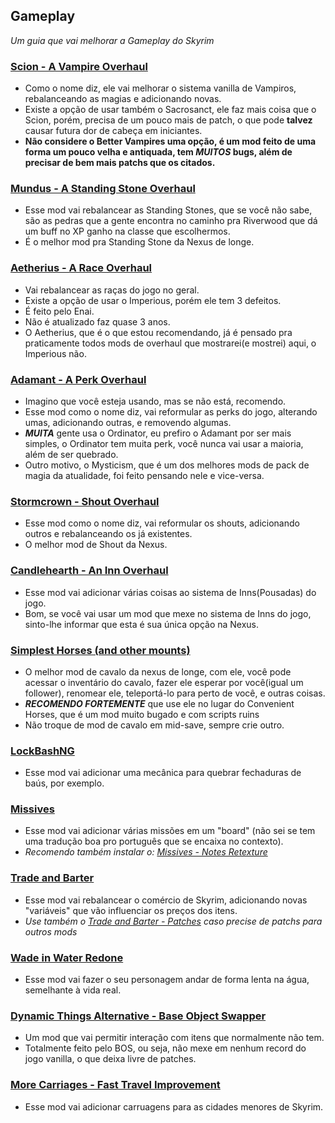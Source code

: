 ## Gameplay 
_Um guia que vai melhorar a Gameplay do Skyrim_

### [Scion - A Vampire Overhaul](https://www.nexusmods.com/skyrimspecialedition/mods/41639)
- Como o nome diz, ele vai melhorar o sistema vanilla de Vampiros, rebalanceando as magias e adicionando novas.
- Existe a opção de usar também o Sacrosanct, ele faz mais coisa que o Scion, porém, precisa de um pouco mais de patch, o que pode **talvez** causar futura dor de cabeça em iniciantes.
- **Não considere o Better Vampires uma opção, é um mod feito de uma forma um pouco velha e antiquada, tem _MUITOS_ bugs, além de precisar de bem mais patchs que os citados.**

### [Mundus - A Standing Stone Overhaul](https://www.nexusmods.com/skyrimspecialedition/mods/33411)
- Esse mod vai rebalancear as Standing Stones, que se você não sabe, são as pedras que a gente encontra no caminho pra Riverwood que dá um buff no XP ganho na classe que escolhermos.
- É o melhor mod pra Standing Stone da Nexus de longe.

### [Aetherius - A Race Overhaul](https://www.nexusmods.com/skyrimspecialedition/mods/26686)
- Vai rebalancear as raças do jogo no geral.
- Existe a opção de usar o Imperious, porém ele tem 3 defeitos.
- É feito pelo Enai.
- Não é atualizado faz quase 3 anos.
- O Aetherius, que é o que estou recomendando, já é pensado pra praticamente todos mods de overhaul que mostrarei(e mostrei) aqui, o Imperious não.

### [Adamant - A Perk Overhaul](https://www.nexusmods.com/skyrimspecialedition/mods/30191)
- Imagino que você esteja usando, mas se não está, recomendo.
- Esse mod como o nome diz, vai reformular as perks do jogo, alterando umas, adicionando outras, e removendo algumas.
- _**MUITA**_ gente usa o Ordinator, eu prefiro o Adamant por ser mais simples, o Ordinator tem muita perk, você nunca vai usar a maioria, além de ser quebrado.
- Outro motivo, o Mysticism, que é um dos melhores mods de pack de magia da atualidade, foi feito pensando nele e vice-versa.

### [Stormcrown - Shout Overhaul](https://www.nexusmods.com/skyrimspecialedition/mods/90659)
- Esse mod como o nome diz, vai reformular os shouts, adicionando outros e rebalanceando os já existentes.
- O melhor mod de Shout da Nexus.

### [Candlehearth - An Inn Overhaul](https://www.nexusmods.com/skyrimspecialedition/mods/97542)
- Esse mod vai adicionar várias coisas ao sistema de Inns(Pousadas) do jogo.
- Bom, se você vai usar um mod que mexe no sistema de Inns do jogo, sinto-lhe informar que esta é sua única opção na Nexus.

### [Simplest Horses (and other mounts)](https://www.nexusmods.com/skyrimspecialedition/mods/54225)
- O melhor mod de cavalo da nexus de longe, com ele, você pode acessar o inventário do cavalo, fazer ele esperar por você(igual um follower), renomear ele, teleportá-lo para perto de você, e outras coisas.
- _**RECOMENDO FORTEMENTE**_ que use ele no lugar do Convenient Horses, que é um mod muito bugado e com scripts ruins
- Não troque de mod de cavalo em mid-save, sempre crie outro.

### [LockBashNG](https://www.nexusmods.com/skyrimspecialedition/mods/97899)
- Esse mod vai adicionar uma mecânica para quebrar fechaduras de baús, por exemplo.

### [Missives](https://www.nexusmods.com/skyrimspecialedition/mods/17576)
- Esse mod vai adicionar várias missões em um "board" (não sei se tem uma tradução boa pro português que se encaixa no contexto).
- _Recomendo também instalar o: [Missives - Notes Retexture](https://www.nexusmods.com/skyrimspecialedition/mods/46201)_

### [Trade and Barter](https://www.nexusmods.com/skyrimspecialedition/mods/23081)
- Esse mod vai rebalancear o comércio de Skyrim, adicionando novas "variáveis" que vão influenciar os preços dos itens.
- _Use também o [Trade and Barter - Patches](https://www.nexusmods.com/skyrimspecialedition/mods/23220) caso precise de patchs para outros mods_

### [Wade in Water Redone](https://www.nexusmods.com/skyrimspecialedition/mods/71418)
- Esse mod vai fazer o seu personagem andar de forma lenta na água, semelhante à vida real.

### [Dynamic Things Alternative - Base Object Swapper](https://www.nexusmods.com/skyrimspecialedition/mods/60741)
- Um mod que vai permitir interação com itens que normalmente não tem.
- Totalmente feito pelo BOS, ou seja, não mexe em nenhum record do jogo vanilla, o que deixa livre de patches.

### [More Carriages - Fast Travel Improvement](https://www.nexusmods.com/skyrimspecialedition/mods/71135)
- Esse mod vai adicionar carruagens para as cidades menores de Skyrim.
